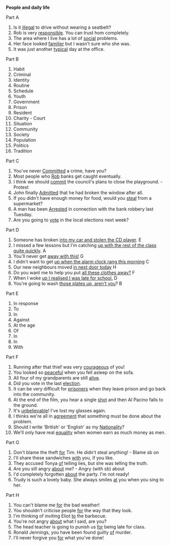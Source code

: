 **People and daily life**

Part A
1. Is it <u>illegal</u> to drive without wearing a seatbelt?
2. Rob is very <u>responsible</u>. You can trust hom completely.
3. The area where I live has a lot of <u>social</u> problems.
4. Her face looked <u>familier</u> but I wasn't sure who she was.
5. It was just another <u>typical</u> day at the office.

Part B
1. Habit
2. Criminal
3. Identity
4. Routine
5. Schedule
6. Youth
7. Government
8. Prison
9. Resident
10. Charity - Court
11. Situation
12. Community
13. Society
14. Population
15. Politics
16. Tradition

Part C
1. You've never <u>Committed</u> a crime, have you?
2. Most people who <u>Rob</u>  banks get caught eventually.
3. I think we should <u>commit</u> the council's plans to close the playground. - Protest
4. John finally <u>Admitted</u> that he had broken the window after all.
5. If you didn't have enough money for food, would you <u>steal</u> from a supermarket?
6. A man has been <u>Arrested</u> in connection with the bank robbery last Tuesday.
7. Are you going to <u>vote</u> in the local elections next week?

Part D
1. Someone has broken <u>into my car and stolen the CD player</u>. E
2. I missed a few lessons but I'm catching <u>up with the rest of the class quite quickly</u>. A
3. You'll never get <u>away with this!</u> G
4. I didn't want to get <u>up when the alarm clock rang this morning</u> C
5. Our new neighbours moved <u>in next door today</u> H
6. Do you want me to help you put <u>all these clothes away?</u> F
7. When I woke <u>up I realised I was late for school.</u> D
8. You're going to wash <u>those plates up, aren't you</u>? B

Part E
1. In response
2. To
3. In
4. Against
5. At the age
6. Of
7. In
8. In
9. With

Part F
1. Running after that thief was very <u>courageous</u> of you!
2. You looked so <u>peaceful</u> when you fell asleep on the sofa.
3. All four of my grandparents are still <u>alive</u>.
4. Did you vote in the last <u>election</u>.
5. It can be very difficult for <u>prisoners</u> when they leave prison and go back into the community.
6. At the end of the film, you hear a single <u>shot</u> and then AI Pacino falls to the ground.
7. It's <u>unbelievable</u>! I've lost my glasses again.
8. I thinks we're all in <u>agreement</u> that something must be done about the problem.
9. Should I write 'British' or 'English' as my <u>Nationality</u>?
10. We'll only have real <u>equality</u> when women earn as much money as men.

Part G
1. Don't blame the theft <u>for</u> Tim. He didn't steal anything! - Blame sb on
2. I'll share these sandwiches <u>with</u> you, if you like.
3. They accused Tonya <u>of</u> telling lies, but she was telling the truth.
4. Are you stll angry <u>about</u> me? - Angry (with sb) about
5. I'd completely forgotten <u>about</u> the party. I'm not ready!
6. Trudy is such a lovely baby. She always smiles <u>at</u> you when you sing to her.

Part H
1. You can't blame me <u>for</u> the bad weather!
2. You shouldn't criticise people <u>for</u> the way that they look.
3. I'm thinking of inviting Eliot <u>to</u> the barbecue.
4. You're not angry <u>about</u> what I said, are you?
5. The head teacher is going to punish us <u>for</u> being late for class.
6. Ronald Jennings, you have been found guilty <u>of</u> murder.
7. I'll never forgive you <u>for</u> what you've done!